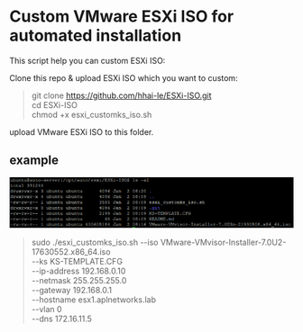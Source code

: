 # Custom VMware ESXi ISO for automated installation

This script help you can custom ESXi ISO:

Clone this repo & upload ESXi ISO which you want to custom:

> git clone https://github.com/hhai-le/ESXi-ISO.git \
> cd ESXi-ISO \
> chmod +x esxi_customks_iso.sh

upload VMware ESXi ISO to this folder.

## example

![Alt text](image/image.png)

> sudo ./esxi_customks_iso.sh --iso VMware-VMvisor-Installer-7.0U2-17630552.x86_64.iso \
> --ks KS-TEMPLATE.CFG \
> --ip-address 192.168.0.10 \
> --netmask 255.255.255.0 \
> --gateway 192.168.0.1 \
> --hostname esx1.aplnetworks.lab \
> --vlan 0 \
> --dns 172.16.11.5

